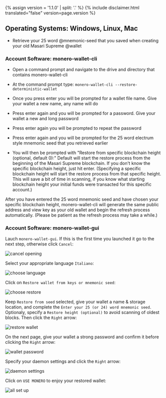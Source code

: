 {% assign version = '1.1.0' | split: '.' %}
{% include disclaimer.html translated="false" version=page.version %}
## Operating Systems:  Windows, Linux, Mac

- Retrieve your 25 word @mnemonic-seed that you saved when creating your old Masari Supreme @wallet

### Account Software:  monero-wallet-cli

- Open a command prompt and navigate to the drive and directory that contains monero-wallet-cli

- At the command prompt type:  `monero-wallet-cli --restore-deterministic-wallet`

- Once you press enter you will be prompted for a wallet file name.  Give your wallet a new name, any name will do

- Press enter again and you will be prompted for a password.  Give your wallet a new and long password

- Press enter again you will be prompted to repeat the password

- Press enter again and you will be prompted for the 25 word electrum style mnemonic seed that you retrieved earlier

-  You will then be prompted with "Restore from specific blockchain height (optional, default 0):" Default will start the restore process from the beginning of the Masari Supreme blockchain. If you don't know the specific blockchain height, just hit enter. (Specifying a specific blockchain height will start the restore process from that specific height. This will save a bit of time in scanning, if you know what starting blockchain height your initial funds were transacted for this specific account.)

After you have entered the 25 word mnemonic seed and have chosen your specific blockchain height, monero-wallet-cli will generate the same public address and view key as your old wallet and begin the refresh process automatically. (Please be patient as the refresh process may take a while.)

### Account Software:  monero-wallet-gui

Lauch `monero-wallet-gui`. If this is the first time you launched it go to the next step, otherwise click `Cancel`:

![cancel opening](png/restore_account/cancel-opening.png)

Select your appropriate language `Italiano`:

![choose language](png/restore_account/choose-language.png)

Click on `Restore wallet from keys or mnemonic seed`:

![choose restore](png/restore_account/choose-restore.png)

Keep `Restore from seed` selected, give your wallet a name & storage location, and complete the `Enter your 25 (or 24) word mnemonic seed`. Optionaly, specify a `Restore height (optional)` to avoid scanning of oldest blocks. Then click the `Right` arrow:

![restore wallet](png/restore_account/restore-wallet.png)

On the next page, give your wallet a strong password and confirm it before clicking the `Right` arrow:

![wallet password](png/restore_account/wallet-password.png)

Specify your daemon settings and click the `Right` arrow:

![daemon settings](png/restore_account/daemon-settings.png)

Click on `USE MONERO` to enjoy your restored wallet:

![all set up](png/restore_account/all-set-up.png)
